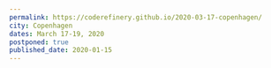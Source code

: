 ```yaml
---
permalink: https://coderefinery.github.io/2020-03-17-copenhagen/
city: Copenhagen
dates: March 17-19, 2020
postponed: true
published_date: 2020-01-15
---
```

